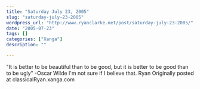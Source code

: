 ```yaml
---
title: "Saturday July 23, 2005"
slug: "saturday-july-23-2005"
wordpress_url: "http://www.ryanclarke.net/post/saturday-july-23-2005/"
date: "2005-07-23"
tags: []
categories: ["Xanga"]
description: ""

---
```


"It is better to be beautiful than to be good, but it is better to be good than to be ugly" -Oscar Wilde
 I'm not sure if I believe that.
 Ryan
Originally posted at classicalRyan.xanga.com
